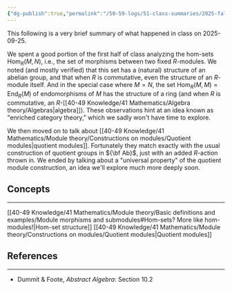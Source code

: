 ```yaml
---
{"dg-publish":true,"permalink":"/50-59-logs/51-class-summaries/2025-fall/math-561/2025-09/2025-09-25/","updated":"2025-09-25T15:25:50-07:00"}
---
```


This following is a very brief summary of what happened in class on 2025-09-25.

We spent a good portion of the first half of class analyzing the hom-sets $\operatorname{Hom}_R(M,N)$, i.e., the set of morphisms between two fixed $R$-modules. We noted (and mostly verified) that this set has a (natural) structure of an abelian group, and that when $R$ is commutative, even the structure of an $R$-module itself. And in the special case where $M=N$, the set $\operatorname{Hom}_R(M,M)=\operatorname{End}_R(M)$ of endomorphisms of $M$ has the structure of a ring (and when $R$ is commutative, an $R$-[[40-49 Knowledge/41 Mathematics/Algebra theory/Algebras\|algebra]]). These observations hint at an idea known as "enriched category theory," which we sadly won't have time to explore.

We then moved on to talk about [[40-49 Knowledge/41 Mathematics/Module theory/Constructions on modules/Quotient modules\|quotient modules]]. Fortunately they match exactly with the usual construction of quotient groups in ${\bf Ab}$, just with an added $R$-action thrown in. We ended by talking about a "universal property" of the quotient module construction, an idea we'll explore much more deeply soon.

## Concepts
---

[[40-49 Knowledge/41 Mathematics/Module theory/Basic definitions and examples/Module morphisms and submodules#Hom-sets? More like hom-modules!\|Hom-set structure]]
[[40-49 Knowledge/41 Mathematics/Module theory/Constructions on modules/Quotient modules\|Quotient modules]]

## References
---

- Dummit & Foote, *Abstract Algebra*: Section 10.2